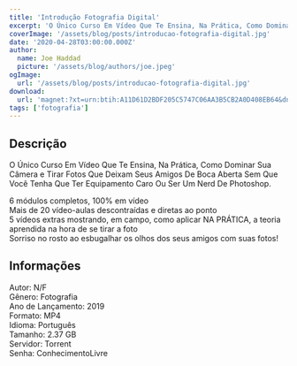 ```yaml
---
title: 'Introdução Fotografia Digital'
excerpt: 'O Único Curso Em Vídeo Que Te Ensina, Na Prática, Como Dominar Sua Câmera e Tirar Fotos Que Deixam Seus Amigos De Boca Aberta Sem Que Você Tenha Que Ter Equipamento Caro Ou Ser Um Nerd De Photoshop.  6 módulos completos, 100% em vídeo Mais de 20 vídeo-aulas descontraídas e diretas'
coverImage: '/assets/blog/posts/introducao-fotografia-digital.jpg'
date: '2020-04-28T03:00:00.000Z'
author:
  name: Joe Haddad
  picture: '/assets/blog/authors/joe.jpeg'
ogImage:
  url: '/assets/blog/posts/introducao-fotografia-digital.jpg'
download:
  url: 'magnet:?xt=urn:btih:A11D61D2BDF205C5747C06AA3B5CB2A0D408EB64&dn=Curso%20Master%20-%20O%20Cara%20da%20Foto&tr=udp%3a%2f%2ftracker.openbittorrent.com%3a1337%2fannounce&tr=udp%3a%2f%2ftracker.opentrackr.org%3a1337%2fannounce'
tags: ['fotografia']
---
```

<h2>Descrição</h2>
<p></p><p>O Único Curso Em Vídeo Que Te Ensina, Na Prática, Como Dominar Sua Câmera e Tirar Fotos Que Deixam Seus Amigos De Boca Aberta Sem Que Você Tenha Que Ter Equipamento Caro Ou Ser Um Nerd De Photoshop.</p><p>6 módulos completos, 100% em vídeo<br/>Mais de 20 vídeo-aulas descontraídas e diretas ao ponto<br/>5 vídeos extras mostrando, em campo, como aplicar NA PRÁTICA, a teoria aprendida na hora de se tirar a foto<br/>Sorriso no rosto ao esbugalhar os olhos dos seus amigos com suas fotos!</p><h2>Informações</h2><p>Autor: N/F<br/>Gênero: Fotografia<br/>Ano de Lançamento: 2019<br/>Formato: MP4<br/>Idioma: Português<br/>Tamanho: 2.37 GB<br/>Servidor: Torrent<br/>Senha: ConhecimentoLivre</p>